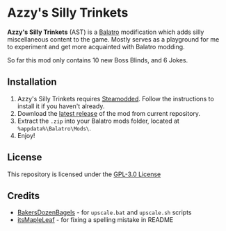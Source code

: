 # Azzy's Silly Trinkets

**Azzy's Silly Trinkets** (AST) is a [Balatro](https://www.playbalatro.com) modification which adds silly miscellaneous content to the game. Mostly serves as a playground for me to experiment and get more acquainted with Balatro modding.
  
So far this mod only contains 10 new Boss Blinds, and 6 Jokes.

## Installation

1. Azzy's Silly Trinkets requires [Steamodded](https://github.com/Steamodded/smods). Follow the instructions to install it if you haven't already.
2. Download the [latest release](https://github.com/TheHamester/azzys-silly-trinkets/releases/latest) of the mod from current repository.
3. Extract the `.zip` into your Balatro mods folder, located at `%appdata%\Balatro\Mods\`.
4. Enjoy!

## License

This repository is licensed under the [GPL-3.0 License](https://github.com/TheHamester/azzys-silly-trinkets/blob/main/LICENSE)

## Credits
* [BakersDozenBagels](https://github.com/BakersDozenBagels) - for `upscale.bat` and `upscale.sh` scripts
* [itsMapleLeaf](https://github.com/itsMapleLeaf) - for fixing a spelling mistake in README
